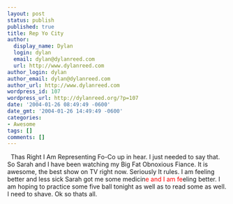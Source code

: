 ```yaml
---
layout: post
status: publish
published: true
title: Rep Yo City
author:
  display_name: Dylan
  login: dylan
  email: dylan@dylanreed.com
  url: http://www.dylanreed.com
author_login: dylan
author_email: dylan@dylanreed.com
author_url: http://www.dylanreed.com
wordpress_id: 107
wordpress_url: http://dylanreed.org/?p=107
date: '2004-01-26 08:49:49 -0600'
date_gmt: '2004-01-26 14:49:49 -0600'
categories:
- Awesome
tags: []
comments: []
---
```

<p>&nbsp;&nbsp;Thas Right I Am Representing Fo-Co up in hear. I just needed to say that. So Sarah and I have been watching my Big Fat Obnoxious Fiance. It is awesome, the best show on TV right now. Seriously It rules. I am feeling better and less sick Sarah got me some medicin<font color="#FF0000">e and I am fe</font><font face="'Times New Roman',Times,serif"></font>eling better. I am hoping to practice some five ball tonight as well as to read some as well. I need to shave. Ok so thats all.</p>
